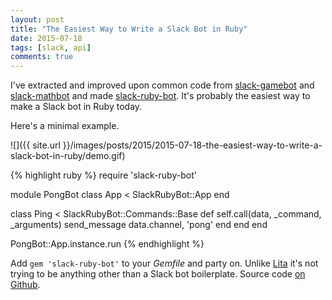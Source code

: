 ```yaml
---
layout: post
title: "The Easiest Way to Write a Slack Bot in Ruby"
date: 2015-07-18
tags: [slack, api]
comments: true
---
```

I've extracted and improved upon common code from [slack-gamebot](https://github.com/dblock/slack-gamebot) and [slack-mathbot](https://github.com/dblock/slack-mathbot) and made [slack-ruby-bot](https://github.com/dblock/slack-ruby-bot). It's probably the easiest way to make a Slack bot in Ruby today.

Here's a minimal example.

![]({{ site.url }}/images/posts/2015/2015-07-18-the-easiest-way-to-write-a-slack-bot-in-ruby/demo.gif)

{% highlight ruby %}
require 'slack-ruby-bot'

module PongBot
  class App < SlackRubyBot::App
  end

  class Ping < SlackRubyBot::Commands::Base
    def self.call(data, _command, _arguments)
      send_message data.channel, 'pong'
    end
  end
end

PongBot::App.instance.run
{% endhighlight %}

Add `gem 'slack-ruby-bot'` to your *Gemfile* and party on. Unlike [Lita](https://github.com/jimmycuadra/lita) it's not trying to be anything other than a Slack bot boilerplate. Source code [on Github](https://github.com/dblock/slack-ruby-bot).
